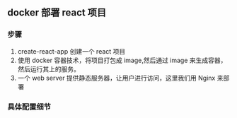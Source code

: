 ## docker 部署 react 项目

### 步骤

1. create-react-app 创建一个 react 项目
2. 使用 docker 容器技术，将项目打包成 image,然后通过 image 来生成容器，然后运行其上的服务。
3. 一个 web server 提供静态服务器，让用户进行访问，这里我们用 Nginx 来部署

### 具体配置细节
